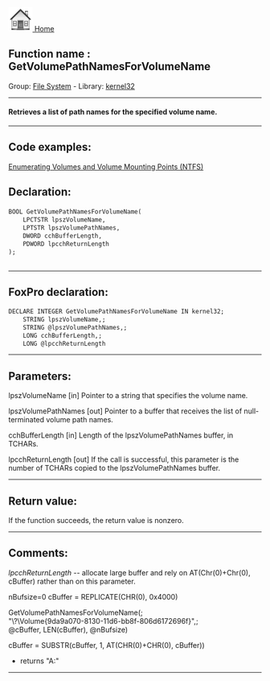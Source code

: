 [<img src="../../images/home.png"> Home ](https://github.com/VFPX/Win32API)  

## Function name : GetVolumePathNamesForVolumeName
Group: [File System](../../functions_group.md#File_System)  -  Library: [kernel32](../../../libraries.md#kernel32)  
***  


#### Retrieves a list of path names for the specified volume name.

***  


## Code examples:
[Enumerating Volumes and Volume Mounting Points (NTFS)](../../samples/sample_087.md)  

## Declaration:
```foxpro  
BOOL GetVolumePathNamesForVolumeName(
	LPCTSTR lpszVolumeName,
	LPTSTR lpszVolumePathNames,
	DWORD cchBufferLength,
	PDWORD lpcchReturnLength
);
  
```  
***  


## FoxPro declaration:
```foxpro  
DECLARE INTEGER GetVolumePathNamesForVolumeName IN kernel32;
	STRING lpszVolumeName,;
	STRING @lpszVolumePathNames,;
	LONG cchBufferLength,;
	LONG @lpcchReturnLength  
```  
***  


## Parameters:
lpszVolumeName 
[in] Pointer to a string that specifies the volume name. 

lpszVolumePathNames 
[out] Pointer to a buffer that receives the list of null-terminated volume path names. 

cchBufferLength 
[in] Length of the lpszVolumePathNames buffer, in TCHARs. 

lpcchReturnLength 
[out] If the call is successful, this parameter is the number of TCHARs copied to the lpszVolumePathNames buffer.   
***  


## Return value:
If the function succeeds, the return value is nonzero.  
***  


## Comments:
<Em>lpcchReturnLength</Em> -- allocate large buffer and rely on AT(Chr(0)+Chr(0), cBuffer) rather than on this parameter.  
  
<div class=precode>nBufsize=0  
cBuffer = REPLICATE(CHR(0), 0x4000)  
  
GetVolumePathNamesForVolumeName(;  
	"\\?\Volume{9da9a070-8130-11d6-bb8f-806d6172696f}\",;  
	@cBuffer, LEN(cBuffer), @nBufsize)  
  
cBuffer = SUBSTR(cBuffer, 1, AT(CHR(0)+CHR(0), cBuffer))  
* returns "A:\"  
</div>  
  
***  

